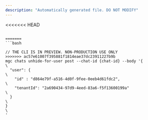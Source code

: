 ```yaml
---
description: "Automatically generated file. DO NOT MODIFY"
---
```


<<<<<<< HEAD
```cli

=======
```bash

// THE CLI IS IN PREVIEW. NON-PRODUCTION USE ONLY
>>>>>>> ac57e61007f395881f1814eae37dc23911227b9b
mgc chats unhide-for-user post --chat-id {chat-id} --body '{\
  "user": {\
    "id" : "d864e79f-a516-4d0f-9fee-0eeb4d61fdc2",\
    "tenantId": "2a690434-97d9-4eed-83a6-f5f13600199a"\
  }\
}\
'

```